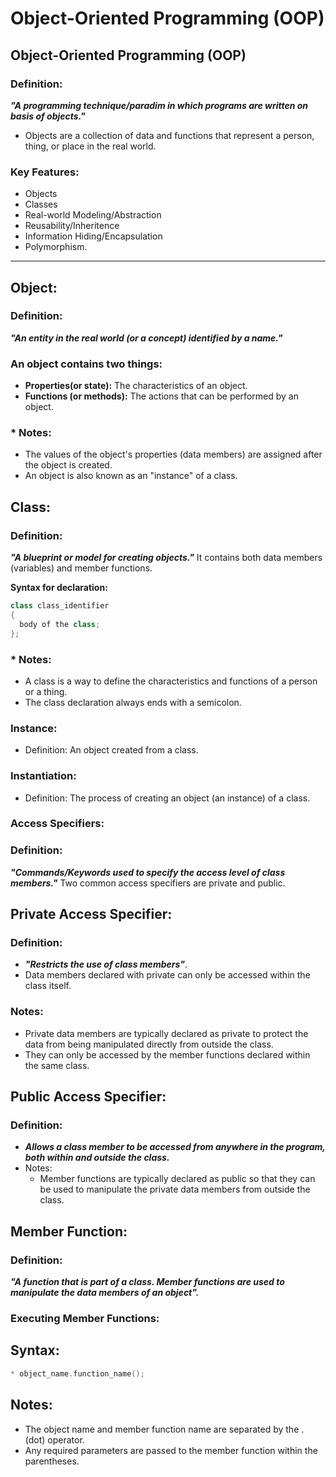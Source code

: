# Object-Oriented Programming (OOP)

## Object-Oriented Programming (OOP)
### **Definition:** 
**_"A programming technique/paradim in which programs are written on basis of objects."_**
* Objects are a collection of data and functions that represent a person, thing, or place in the real world.

### **Key Features**: 
* Objects
* Classes
* Real-world Modeling/Abstraction
* Reusability/Inheritence
* Information Hiding/Encapsulation
* Polymorphism.
<hr>

## **Object:**
### **Definition:**
**_"An entity in the real world (or a concept) identified by a name."_**

### **An object contains two things:**
   * **Properties(or state):** The characteristics of an object.
   * **Functions (or methods):** The actions that can be performed by an object.
 ### * Notes:
   * The values of the object's properties (data members) are assigned after the object is created.
   * An object is also known as an "instance" of a class.
## Class:
 ### Definition:
_**"A blueprint or model for creating objects."**_ 
It contains both data members (variables) and member functions.

**Syntax for declaration:**
```cpp
class class_identifier
{
  body of the class;
};
```

### * Notes:
   * A class is a way to define the characteristics and functions of a person or a thing.
   * The class declaration always ends with a semicolon.
### Instance:
 * Definition: An object created from a class.
### Instantiation:
 * Definition: The process of creating an object (an instance) of a class.
### Access Specifiers:
 ### Definition:
_**"Commands/Keywords used to specify the access level of class members."**_
 Two common access specifiers are private and public.
##  Private Access Specifier:
 ### Definition:
 *  _**"Restricts the use of class members"**_.
 *   Data members declared with private can only be accessed within the class itself.
### Notes:
   * Private data members are typically declared as private to protect the data from being manipulated directly from outside the class.
   * They can only be accessed by the member functions declared within the same class.
## Public Access Specifier:
 ### Definition:
 *  _**Allows a class member to be accessed from anywhere in the program, both within and outside the class.**_
 * Notes:
   * Member functions are typically declared as public so that they can be used to manipulate the private data members from outside the class.
## Member Function:
 ### Definition:
 _**"A function that is part of a class. Member functions are used to manipulate the data members of an object".**_
### Executing Member Functions:
 ## Syntax:
 ```cpp
 * object_name.function_name();
```
   
 ## Notes:
   * The object name and member function name are separated by the . (dot) operator.
   * Any required parameters are passed to the member function within the parentheses.
